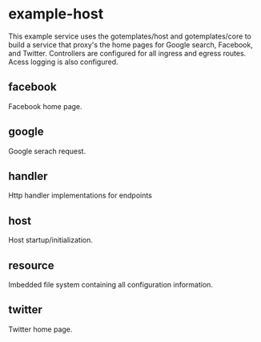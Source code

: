 # example-host

This example service uses the gotemplates/host and gotemplates/core to build a service that proxy's the home pages for Google search, Facebook, and Twitter.
Controllers are configured for all ingress and egress routes. Acess logging is also configured.

## facebook

Facebook home page.

## google

Google serach request.

## handler

Http handler implementations for endpoints

## host

Host startup/initialization.

## resource

Imbedded file system containing all configuration information.

## twitter

Twitter home page.
